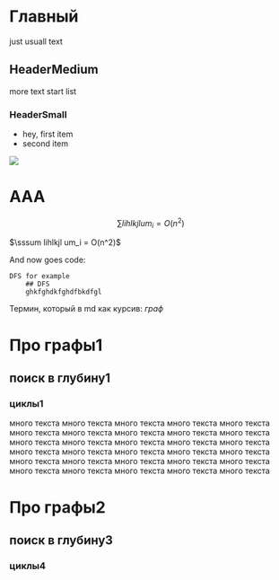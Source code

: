 # Главный
just usuall text
## HeaderMedium
more text
start list
### HeaderSmall
* hey, first item
* second item

<img src="test.png">
<h1> AAA </h1>

$$\sum lihlkjl um_i = O(n^2)$$

$\sssum lihlkjl um_i = O(n^2)$

And now goes code:

```
DFS for example
    ## DFS
    ghkfghdkfghdfbkdfgl
```
Термин, который в md как курсив: _граф_
# Про графы1
## поиск в глубину1
### циклы1

много текста
много текста
много текста
много текста
много текста
много текста
много текста
много текста
много текста
много текста
много текста
много текста
много текста
много текста
много текста
много текста
много текста
много текста
много текста
много текста
много текста
много текста
много текста
много текста
много текста
много текста
много текста
много текста
много текста
много текста




# Про графы2
## поиск в глубину3
### циклы4
